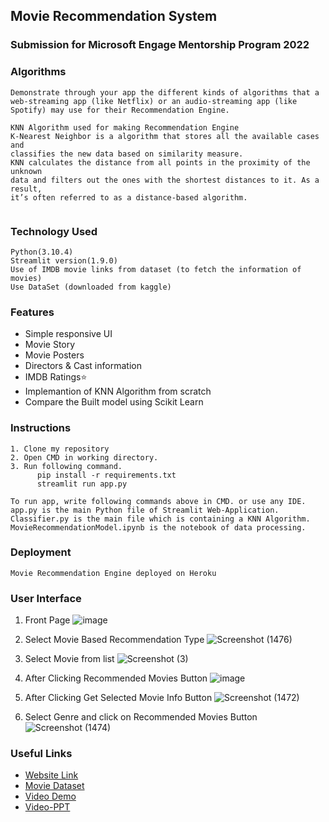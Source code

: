 
## Movie Recommendation System

### Submission for Microsoft Engage Mentorship Program 2022
### Algorithms 
```
Demonstrate through your app the different kinds of algorithms that a 
web-streaming app (like Netflix) or an audio-streaming app (like 
Spotify) may use for their Recommendation Engine.

KNN Algorithm used for making Recommendation Engine
K-Nearest Neighbor is a algorithm that stores all the available cases and 
classifies the new data based on similarity measure.
KNN calculates the distance from all points in the proximity of the unknown 
data and filters out the ones with the shortest distances to it. As a result, 
it’s often referred to as a distance-based algorithm.
 
 ```
### Technology Used 
```
Python(3.10.4)
Streamlit version(1.9.0)
Use of IMDB movie links from dataset (to fetch the information of movies)
Use DataSet (downloaded from kaggle)
```
### Features 

- Simple responsive UI
- Movie Story
- Movie Posters
- Directors & Cast information
- IMDB Ratings⭐
- Implemantion of KNN Algorithm from scratch
- Compare the Built model using Scikit Learn

### Instructions
```
1. Clone my repository
2. Open CMD in working directory.
3. Run following command.
      pip install -r requirements.txt
      streamlit run app.py

To run app, write following commands above in CMD. or use any IDE.
app.py is the main Python file of Streamlit Web-Application.
Classifier.py is the main file which is containing a KNN Algorithm.
MovieRecommendationModel.ipynb is the notebook of data processing.

```
### Deployment
```
Movie Recommendation Engine deployed on Heroku
```
### User Interface

1. Front Page
![image](https://user-images.githubusercontent.com/92621125/170878338-f57a23a6-ecfd-4797-9fd5-7c5fa9af2b7e.png)

2. Select Movie Based Recommendation Type
 ![Screenshot (1476)](https://user-images.githubusercontent.com/92621125/170878318-5ebf6398-dd98-4ada-b5ad-a55bb6a24fc2.png)

3. Select Movie from list
![Screenshot (3)](https://user-images.githubusercontent.com/92621125/170877756-510deca8-5ef9-4830-b2a5-0846e45e5278.png)

4. After Clicking Recommended Movies Button
![image](https://user-images.githubusercontent.com/92621125/170877891-b98615fd-0d3e-42d9-846f-ed74d82ce608.png)

5. After Clicking Get Selected Movie Info Button
![Screenshot (1472)](https://user-images.githubusercontent.com/92621125/170877527-44be693b-e145-44d0-9139-ec58807a20d0.png)

6. Select Genre and click on Recommended Movies Button
![Screenshot (1474)](https://user-images.githubusercontent.com/92621125/170877534-311a5534-c306-4508-9128-a288c9e07df0.png)


### Useful Links

 - [Website Link](https://movie-recommendation-engine-77.herokuapp.com/)
 - [Movie Dataset](https://www.kaggle.com/datasets/carolzhangdc/imdb-5000-movie-dataset)
 - [Video Demo](https://youtu.be/Xp1cettcMS0)
 - [Video-PPT](https://docs.google.com/presentation/d/1_ble2lwoyn2HQcO_C4DPFqewSOGg5cs2/edit?usp=sharing&ouid=106289267834755181016&rtpof=true&sd=true)

